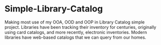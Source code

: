 # Simple-Library-Catalog
Making most use of my OOA, OOD and OOP in Library Catalog simple project. Libraries have been tracking their inventory for centuries, originally using card catalogs, and more recently, electronic inventories.  Modern libraries have web-based catalogs that we can query from our homes.
